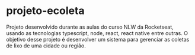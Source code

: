 # projeto-ecoleta
Projeto desenvolvido durante as aulas do curso NLW da Rocketseat, usando as tecnologias typescript, node, react, react native entre outras. O objetivo desse projeto é desenvolver um sistema para gerenciar as coletas de lixo de uma cidade ou região.
